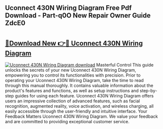 ## Uconnect 430N Wiring Diagram Free Pdf Download - Part-q0O New Repair Owner Guide ZdcE0

# <h2><a href="http://dfl1bs.blite.top/?on=Uconnect+430N+Wiring+Diagram">🔗Download New 👉🔴 Uconnect 430N Wiring Diagram</a></h2>

[![Uconnect 430N Wiring Diagram download](https://i.imgur.com/lujVjoI.png)](http://dfl1bs.blite.top/?on=Uconnect+430N+Wiring+Diagram)
Masterful Control This guide unlocks the secrets of your new Uconnect 430N Wiring Diagram, empowering you to control its functionalities with precision. Prior to operating your Uconnect 430N Wiring Diagram, take the time to read through this manual thoroughly. It contains valuable information about the product's features and functions, as well as setup instructions and step-by-step guides for using each feature. Uconnect 430N Wiring Diagram offers users an impressive collection of advanced features, such as facial recognition, augmented reality, voice activation, and wireless charging, all easily accessible through the user-friendly and intuitive interface. Your Feedback Matters Uconnect 430N Wiring Diagram. We value your feedback and are committed to providing exceptional customer service.
